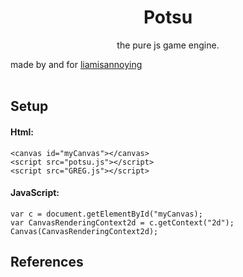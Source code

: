 <div align="center">
<h1>Potsu </h1> the pure js game engine.
</div>

made by and for [liamisannoying](https://github.com/The-Liamisannoying-Foundation)
<br>
<br>

<h2>Setup</h2>
    <h4> Html: </h4>
    
    <canvas id="myCanvas"></canvas>
    <script src="potsu.js"></script>
    <script src="GREG.js"></script>
    
<h4> JavaScript: </h4>

    var c = document.getElementById("myCanvas);
    var CanvasRenderingContext2d = c.getContext("2d");
    Canvas(CanvasRenderingContext2d);


<h2>References</h2>





